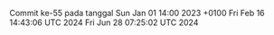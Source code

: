 Commit ke-55 pada tanggal Sun Jan 01 14:00 2023 +0100
Fri Feb 16 14:43:06 UTC 2024
Fri Jun 28 07:25:02 UTC 2024

